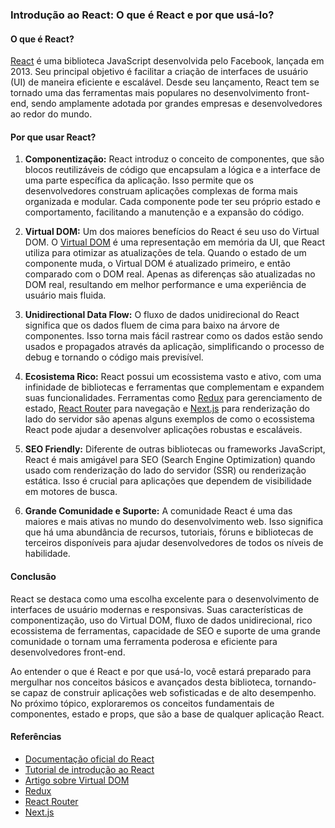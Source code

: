 ### Introdução ao React: O que é React e por que usá-lo?

#### O que é React?

[React](https://reactjs.org/) é uma biblioteca JavaScript desenvolvida pelo Facebook, lançada em 2013. Seu principal objetivo é facilitar a criação de interfaces de usuário (UI) de maneira eficiente e escalável. Desde seu lançamento, React tem se tornado uma das ferramentas mais populares no desenvolvimento front-end, sendo amplamente adotada por grandes empresas e desenvolvedores ao redor do mundo.

#### Por que usar React?

1. **Componentização:**
   React introduz o conceito de componentes, que são blocos reutilizáveis de código que encapsulam a lógica e a interface de uma parte específica da aplicação. Isso permite que os desenvolvedores construam aplicações complexas de forma mais organizada e modular. Cada componente pode ter seu próprio estado e comportamento, facilitando a manutenção e a expansão do código.

2. **Virtual DOM:**
   Um dos maiores benefícios do React é seu uso do Virtual DOM. O [Virtual DOM](https://reactjs.org/docs/faq-internals.html) é uma representação em memória da UI, que React utiliza para otimizar as atualizações de tela. Quando o estado de um componente muda, o Virtual DOM é atualizado primeiro, e então comparado com o DOM real. Apenas as diferenças são atualizadas no DOM real, resultando em melhor performance e uma experiência de usuário mais fluida.

3. **Unidirectional Data Flow:**
   O fluxo de dados unidirecional do React significa que os dados fluem de cima para baixo na árvore de componentes. Isso torna mais fácil rastrear como os dados estão sendo usados e propagados através da aplicação, simplificando o processo de debug e tornando o código mais previsível.

4. **Ecosistema Rico:**
   React possui um ecossistema vasto e ativo, com uma infinidade de bibliotecas e ferramentas que complementam e expandem suas funcionalidades. Ferramentas como [Redux](https://redux.js.org/) para gerenciamento de estado, [React Router](https://reactrouter.com/) para navegação e [Next.js](https://nextjs.org/) para renderização do lado do servidor são apenas alguns exemplos de como o ecossistema React pode ajudar a desenvolver aplicações robustas e escaláveis.

5. **SEO Friendly:**
   Diferente de outras bibliotecas ou frameworks JavaScript, React é mais amigável para SEO (Search Engine Optimization) quando usado com renderização do lado do servidor (SSR) ou renderização estática. Isso é crucial para aplicações que dependem de visibilidade em motores de busca.

6. **Grande Comunidade e Suporte:**
   A comunidade React é uma das maiores e mais ativas no mundo do desenvolvimento web. Isso significa que há uma abundância de recursos, tutoriais, fóruns e bibliotecas de terceiros disponíveis para ajudar desenvolvedores de todos os níveis de habilidade.

#### Conclusão

React se destaca como uma escolha excelente para o desenvolvimento de interfaces de usuário modernas e responsivas. Suas características de componentização, uso do Virtual DOM, fluxo de dados unidirecional, rico ecossistema de ferramentas, capacidade de SEO e suporte de uma grande comunidade o tornam uma ferramenta poderosa e eficiente para desenvolvedores front-end.

Ao entender o que é React e por que usá-lo, você estará preparado para mergulhar nos conceitos básicos e avançados desta biblioteca, tornando-se capaz de construir aplicações web sofisticadas e de alto desempenho. No próximo tópico, exploraremos os conceitos fundamentais de componentes, estado e props, que são a base de qualquer aplicação React.

#### Referências
- [Documentação oficial do React](https://reactjs.org/)
- [Tutorial de introdução ao React](https://reactjs.org/tutorial/tutorial.html)
- [Artigo sobre Virtual DOM](https://reactjs.org/docs/faq-internals.html)
- [Redux](https://redux.js.org/)
- [React Router](https://reactrouter.com/)
- [Next.js](https://nextjs.org/)
